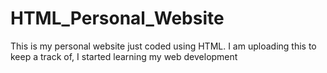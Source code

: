 # HTML_Personal_Website
This is my personal website just coded using HTML. I am uploading this to keep a track of, I started learning my web development
